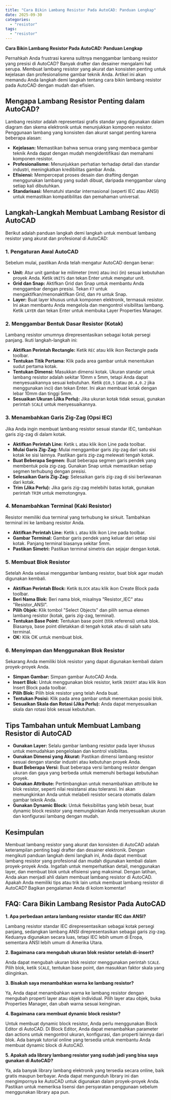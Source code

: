 ```yaml
---
title: "Cara Bikin Lambang Resistor Pada AutoCAD: Panduan Lengkap"
date: 2025-09-30
categories: 
  - "resistor"
tags: 
  - "resistor"
---
```


**Cara Bikin Lambang Resistor Pada AutoCAD: Panduan Lengkap**

Pernahkah Anda frustrasi karena sulitnya menggambar lambang resistor yang presisi di AutoCAD? Banyak drafter dan desainer mengalami hal serupa. Membuat lambang resistor yang akurat dan konsisten penting untuk kejelasan dan profesionalisme gambar teknik Anda. Artikel ini akan memandu Anda langkah demi langkah tentang cara bikin lambang resistor pada AutoCAD dengan mudah dan efisien.

## Mengapa Lambang Resistor Penting dalam AutoCAD?

Lambang resistor adalah representasi grafis standar yang digunakan dalam diagram dan skema elektronik untuk menunjukkan komponen resistor. Penggunaan lambang yang konsisten dan akurat sangat penting karena beberapa alasan:

- **Kejelasan:** Memastikan bahwa semua orang yang membaca gambar teknik Anda dapat dengan mudah mengidentifikasi dan memahami komponen resistor.
- **Profesionalisme:** Menunjukkan perhatian terhadap detail dan standar industri, meningkatkan kredibilitas gambar Anda.
- **Efisiensi:** Mempercepat proses desain dan drafting dengan menggunakan lambang yang sudah dibuat, daripada menggambar ulang setiap kali dibutuhkan.
- **Standarisasi:** Mematuhi standar internasional (seperti IEC atau ANSI) untuk memastikan kompatibilitas dan pemahaman universal.

## Langkah-Langkah Membuat Lambang Resistor di AutoCAD

Berikut adalah panduan langkah demi langkah untuk membuat lambang resistor yang akurat dan profesional di AutoCAD:

### 1\. Pengaturan Awal AutoCAD

Sebelum mulai, pastikan Anda telah mengatur AutoCAD dengan benar:

- **Unit:** Atur unit gambar ke milimeter (mm) atau inci (in) sesuai kebutuhan proyek Anda. Ketik `UNITS` dan tekan Enter untuk mengatur unit.
- **Grid dan Snap:** Aktifkan Grid dan Snap untuk membantu Anda menggambar dengan presisi. Tekan `F7` untuk mengaktifkan/menonaktifkan Grid, dan `F9` untuk Snap.
- **Layer:** Buat layer khusus untuk komponen elektronik, termasuk resistor. Ini akan membantu Anda mengelola dan mengontrol visibilitas lambang. Ketik `LAYER` dan tekan Enter untuk membuka Layer Properties Manager.

### 2\. Menggambar Bentuk Dasar Resistor (Kotak)

Lambang resistor umumnya direpresentasikan sebagai kotak persegi panjang. Ikuti langkah-langkah ini:

- **Aktifkan Perintah Rectangle:** Ketik `REC` atau klik ikon Rectangle pada toolbar.
- **Tentukan Titik Pertama:** Klik pada area gambar untuk menentukan sudut pertama kotak.
- **Tentukan Dimensi:** Masukkan dimensi kotak. Ukuran standar untuk lambang resistor adalah sekitar 10mm x 5mm, tetapi Anda dapat menyesuaikannya sesuai kebutuhan. Ketik `@10,5` (atau `@0.4,0.2` jika menggunakan inci) dan tekan Enter. Ini akan membuat kotak dengan lebar 10mm dan tinggi 5mm.
- **Sesuaikan Ukuran (Jika Perlu):** Jika ukuran kotak tidak sesuai, gunakan perintah `SCALE` untuk menyesuaikannya.

### 3\. Menambahkan Garis Zig-Zag (Opsi IEC)

Jika Anda ingin membuat lambang resistor sesuai standar IEC, tambahkan garis zig-zag di dalam kotak.

- **Aktifkan Perintah Line:** Ketik `L` atau klik ikon Line pada toolbar.
- **Mulai Garis Zig-Zag:** Mulai menggambar garis zig-zag dari satu sisi kotak ke sisi lainnya. Pastikan garis zig-zag melewati tengah kotak.
- **Buat Beberapa Segmen:** Buat beberapa segmen garis pendek yang membentuk pola zig-zag. Gunakan Snap untuk memastikan setiap segmen terhubung dengan presisi.
- **Selesaikan Garis Zig-Zag:** Selesaikan garis zig-zag di sisi berlawanan dari kotak.
- **Trim (Jika Perlu):** Jika garis zig-zag melebihi batas kotak, gunakan perintah `TRIM` untuk memotongnya.

### 4\. Menambahkan Terminal (Kaki Resistor)

Resistor memiliki dua terminal yang terhubung ke sirkuit. Tambahkan terminal ini ke lambang resistor Anda.

- **Aktifkan Perintah Line:** Ketik `L` atau klik ikon Line pada toolbar.
- **Gambar Terminal:** Gambar garis pendek yang keluar dari setiap sisi kotak. Panjang terminal biasanya sekitar 5mm.
- **Pastikan Simetri:** Pastikan terminal simetris dan sejajar dengan kotak.

### 5\. Membuat Blok Resistor

Setelah Anda selesai menggambar lambang resistor, buat blok agar mudah digunakan kembali.

- **Aktifkan Perintah Block:** Ketik `BLOCK` atau klik ikon Create Block pada toolbar.
- **Beri Nama Blok:** Beri nama blok, misalnya "Resistor\_IEC" atau "Resistor\_ANSI".
- **Pilih Objek:** Klik tombol "Select Objects" dan pilih semua elemen lambang resistor (kotak, garis zig-zag, terminal).
- **Tentukan Base Point:** Tentukan base point (titik referensi) untuk blok. Biasanya, base point diletakkan di tengah kotak atau di salah satu terminal.
- **OK:** Klik OK untuk membuat blok.

### 6\. Menyimpan dan Menggunakan Blok Resistor

Sekarang Anda memiliki blok resistor yang dapat digunakan kembali dalam proyek-proyek Anda.

- **Simpan Gambar:** Simpan gambar AutoCAD Anda.
- **Insert Blok:** Untuk menggunakan blok resistor, ketik `INSERT` atau klik ikon Insert Block pada toolbar.
- **Pilih Blok:** Pilih blok resistor yang telah Anda buat.
- **Tentukan Posisi:** Klik pada area gambar untuk menentukan posisi blok.
- **Sesuaikan Skala dan Rotasi (Jika Perlu):** Anda dapat menyesuaikan skala dan rotasi blok sesuai kebutuhan.

## Tips Tambahan untuk Membuat Lambang Resistor di AutoCAD

- **Gunakan Layer:** Selalu gambar lambang resistor pada layer khusus untuk memudahkan pengelolaan dan kontrol visibilitas.
- **Gunakan Dimensi yang Akurat:** Pastikan dimensi lambang resistor sesuai dengan standar industri atau kebutuhan proyek Anda.
- **Buat Beberapa Versi:** Buat beberapa versi lambang resistor dengan ukuran dan gaya yang berbeda untuk memenuhi berbagai kebutuhan proyek.
- **Gunakan Attribute:** Pertimbangkan untuk menambahkan attribute ke blok resistor, seperti nilai resistansi atau toleransi. Ini akan memungkinkan Anda untuk melabeli resistor secara otomatis dalam gambar teknik Anda.
- **Gunakan Dynamic Block:** Untuk fleksibilitas yang lebih besar, buat dynamic block resistor yang memungkinkan Anda menyesuaikan ukuran dan konfigurasi lambang dengan mudah.

## Kesimpulan

Membuat lambang resistor yang akurat dan konsisten di AutoCAD adalah keterampilan penting bagi drafter dan desainer elektronik. Dengan mengikuti panduan langkah demi langkah ini, Anda dapat membuat lambang resistor yang profesional dan mudah digunakan kembali dalam proyek-proyek Anda. Ingatlah untuk memperhatikan detail, menggunakan layer, dan membuat blok untuk efisiensi yang maksimal. Dengan latihan, Anda akan menjadi ahli dalam membuat lambang resistor di AutoCAD. Apakah Anda memiliki tips atau trik lain untuk membuat lambang resistor di AutoCAD? Bagikan pengalaman Anda di kolom komentar!

## FAQ: Cara Bikin Lambang Resistor Pada AutoCAD

**1\. Apa perbedaan antara lambang resistor standar IEC dan ANSI?**

Lambang resistor standar IEC direpresentasikan sebagai kotak persegi panjang, sedangkan lambang ANSI direpresentasikan sebagai garis zig-zag. Keduanya digunakan secara luas, tetapi IEC lebih umum di Eropa, sementara ANSI lebih umum di Amerika Utara.

**2\. Bagaimana cara mengubah ukuran blok resistor setelah di-insert?**

Anda dapat mengubah ukuran blok resistor menggunakan perintah `SCALE`. Pilih blok, ketik `SCALE`, tentukan base point, dan masukkan faktor skala yang diinginkan.

**3\. Bisakah saya menambahkan warna ke lambang resistor?**

Ya, Anda dapat menambahkan warna ke lambang resistor dengan mengubah properti layer atau objek individual. Pilih layer atau objek, buka Properties Manager, dan ubah warna sesuai keinginan.

**4\. Bagaimana cara membuat dynamic block resistor?**

Untuk membuat dynamic block resistor, Anda perlu menggunakan Block Editor di AutoCAD. Di Block Editor, Anda dapat menambahkan parameter dan actions untuk mengontrol ukuran, konfigurasi, dan properti lainnya dari blok. Ada banyak tutorial online yang tersedia untuk membantu Anda membuat dynamic block di AutoCAD.

**5\. Apakah ada library lambang resistor yang sudah jadi yang bisa saya gunakan di AutoCAD?**

Ya, ada banyak library lambang elektronik yang tersedia secara online, baik gratis maupun berbayar. Anda dapat mengunduh library ini dan mengimpornya ke AutoCAD untuk digunakan dalam proyek-proyek Anda. Pastikan untuk memeriksa lisensi dan persyaratan penggunaan sebelum menggunakan library apa pun.
